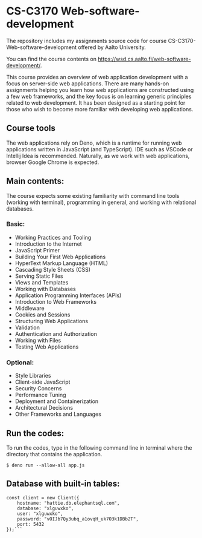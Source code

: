 # CS-C3170 Web-software-development
The repository includes my assignments source code for course CS-C3170-Web-software-development offered by Aalto University. 

You can find the course contents on https://wsd.cs.aalto.fi/web-software-development/.

This course provides an overview of web application development with a focus on server-side web applications. There are many hands-on assignments helping you learn how web applications are constructed using a few web frameworks, and the key focus is on learning generic principles related to web development. It has been designed as a starting point for those who wish to become more familiar with developing web applications. 

## Course tools
The web applications rely on Deno, which is a runtime for running web applications written in JavaScript (and TypeScript). IDE such as VSCode or Intellij Idea is recommended. Naturally, as we work with web applications, browser Google Chrome is expected.

## Main contents:
The course expects some existing familiarity with command line tools (working with terminal), programming in general, and working with relational databases.
### Basic:
+ Working Practices and Tooling
+ Introduction to the Internet
+ JavaScript Primer
+ Building Your First Web Applications
+ HyperText Markup Language (HTML)
+ Cascading Style Sheets (CSS)
+ Serving Static Files
+ Views and Templates
+ Working with Databases
+ Application Programming Interfaces (APIs)
+ Introduction to Web Frameworks
+ Middleware
+ Cookies and Sessions
+ Structuring Web Applications
+ Validation
+ Authentication and Authorization
+ Working with Files
+ Testing Web Applications

### Optional:
+ Style Libraries
+ Client-side JavaScript
+ Security Concerns
+ Performance Tuning
+ Deployment and Containerization
+ Architectural Decisions
+ Other Frameworks and Languages

## Run the codes:
To run the codes, type in the following command line in terminal where the directory that contains the application.

``` $ deno run --allow-all app.js ```

## Database with built-in tables:
```
const client = new Client({
    hostname: "hattie.db.elephantsql.com",
    database: "xlguwxko",
    user: "xlguwxko",
    password: "vOIJb7Qy3ubq_a1ovqH_uk7O3k1DBb2T",
    port: 5432
});```
